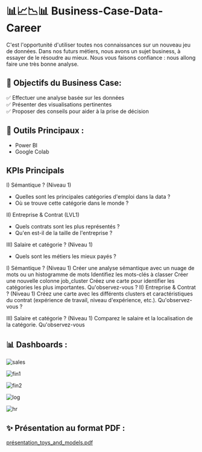 # 📊📈📉📊 Business-Case-Data-Career

C'est l'opportunité d'utiliser toutes nos connaissances sur un nouveau jeu de données.
Dans nos futurs métiers, nous avons un sujet business, à essayer de le résoudre au mieux. Nous vous faisons confiance : nous allong faire une très bonne analyse.

## 🎯 Objectifs du Business Case:

  ✅ Effectuer une analyse basée sur les données <br>
  ✅ Présenter des visualisations pertinentes <br>
  ✅ Proposer des conseils pour aider à la prise de décision

## 🧰 Outils Principaux : 

- Power BI
- Google Colab

##   KPIs Principals

I) Sémantique ? (Niveau 1)
- Quelles sont les principales catégories d'emploi dans la data ?
- Où se trouve cette catégorie dans le monde ?

II) Entreprise & Contrat (LVL1)
- Quels contrats sont les plus représentés ?
- Qu'en est-il de la taille de l'entreprise ?

III) Salaire et catégorie ? (Niveau 1)
- Quels sont les métiers les mieux payés ?

I) Sémantique ? (Niveau 1)
     Créer une analyse sémantique avec un nuage de mots ou un histogramme de mots
     Identifiez les mots-clés à classer
     Créer une nouvelle colonne job_cluster
     Créez une carte pour identifier les catégories les plus importantes.
     Qu'observez-vous ?
II) Entreprise & Contrat ? (Niveau 1)
     Créez une carte avec les différents clusters et caractéristiques du contrat (expérience de travail, niveau d'expérience, etc.).
     Qu'observez-vous ?

III) Salaire et catégorie ? (Niveau 1)
     Comparez le salaire et la localisation de la catégorie.
     Qu'observez-vous

## 📊 Dashboards : 

![sales](https://github.com/user-attachments/assets/5fa5ebd9-fc05-440d-b7ef-ecbb5110bce5)

![fin1](https://github.com/user-attachments/assets/7a11fa42-e6bd-4baf-a0e4-e1d4bac99da0)

![fin2](https://github.com/user-attachments/assets/665d9d88-edd0-4860-a6cc-02539d395dc2)

![log](https://github.com/user-attachments/assets/3820514f-9069-4335-948b-86d2f629d190)

![hr](https://github.com/user-attachments/assets/f82900b5-f141-4a1b-a62a-4f6bcb687676)


## ✨ Présentation au format PDF :
[présentation_toys_and_models.pdf](https://github.com/Sopanha2020/Projet-1-AZAS-SQL-BI-Toys-and-Models/blob/main/Presentation/Toys_and_Models%20Presentation.pdf)
